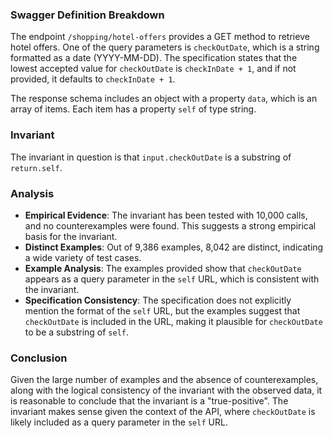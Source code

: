 ### Swagger Definition Breakdown
The endpoint `/shopping/hotel-offers` provides a GET method to retrieve hotel offers. One of the query parameters is `checkOutDate`, which is a string formatted as a date (YYYY-MM-DD). The specification states that the lowest accepted value for `checkOutDate` is `checkInDate + 1`, and if not provided, it defaults to `checkInDate + 1`.

The response schema includes an object with a property `data`, which is an array of items. Each item has a property `self` of type string.

### Invariant
The invariant in question is that `input.checkOutDate` is a substring of `return.self`.

### Analysis
- **Empirical Evidence**: The invariant has been tested with 10,000 calls, and no counterexamples were found. This suggests a strong empirical basis for the invariant.
- **Distinct Examples**: Out of 9,386 examples, 8,042 are distinct, indicating a wide variety of test cases.
- **Example Analysis**: The examples provided show that `checkOutDate` appears as a query parameter in the `self` URL, which is consistent with the invariant.
- **Specification Consistency**: The specification does not explicitly mention the format of the `self` URL, but the examples suggest that `checkOutDate` is included in the URL, making it plausible for `checkOutDate` to be a substring of `self`.

### Conclusion
Given the large number of examples and the absence of counterexamples, along with the logical consistency of the invariant with the observed data, it is reasonable to conclude that the invariant is a "true-positive". The invariant makes sense given the context of the API, where `checkOutDate` is likely included as a query parameter in the `self` URL.
